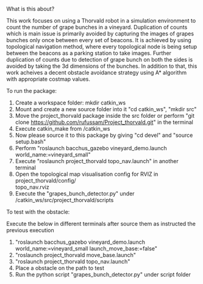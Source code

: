 
What is this about?

This work focuses on using a Thorvald robot in a simulation environment to count the number of grape bunches in a vineyard. Duplication of counts which is main issue is primarily avoided by capturing the images of grapes bunches only once between every set of beacons. It is achieved by using topological navigation method, where every topological node is being setup between the beacons as a parking station to take images. Further duplication of counts due to detection of grape bunch on both the sides is avoided by taking the 3d dimensions of the bunches. In addition to that, this work acheives a decent obstacle avoidance strategy using A* algorithm with appropriate costmap values.


To run the package:


1. Create a workspace folder: mkdir catkin_ws
2. Mount and create a new source folder into it
   "cd catkin_ws", "mkdir src"
3. Move the project_thorvald package inside the src folder or perform "git clone https://github.com/rufussam/Project_thorvald.git" in the terminal
4. Execute catkin_make from /catkin_ws
5. Now please source it to this package by giving "cd devel" and "source setup.bash"
6. Perform "roslaunch bacchus_gazebo vineyard_demo.launch world_name:=vineyard_small"
7. Execute "roslaunch project_thorvald topo_nav.launch" in another terminal
8. Open the topological map visualisation config for RVIZ in project_thorvald/config/	
topo_nav.rviz
9. Execute the "grapes_bunch_detector.py" under /catkin_ws/src/project_thorvald/scripts


To test with the obstacle:

Execute the below in different terminals after source them as instructed the previous execution
1. "roslaunch bacchus_gazebo vineyard_demo.launch world_name:=vineyard_small launch_move_base:=false"
2. "roslaunch project_thorvald move_base.launch"
3. "roslaunch project_thorvald topo_nav.launch"
4. Place a obstacle on the path to test
5. Run the python script "grapes_bunch_detector.py" under script folder

